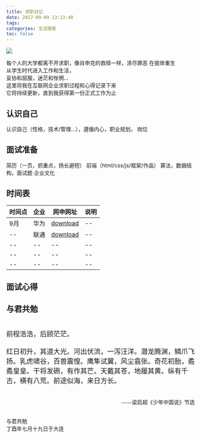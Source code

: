```yaml
---
title: 求职日记
date: 2017-09-09 13:13:48
tags:
categories: 生活随笔
toc: false
---
```


![](http://image12.m1905.cn/mapps/uploadfile/edu/2014/0925/2014092510594066002.jpg)

<!-- <p style="font-size:18px"><span style="FONT-FAMILY: 楷体,楷体_GB2312, SimKai"> 每个人的大学都离不开求职，像肖申克的救赎一样，涤尽罪恶 在彼岸重生<br> 从学生时代进入工作和生活，妥协和屈服，迷茫和怅惘...<br> 这里将我在互联网企业求职过程和心得记录下来<br> 它将持续更新，直到我获得第一份正式工作为止</span></p> -->

每个人的大学都离不开求职，像肖申克的救赎一样，涤尽罪恶 在彼岸重生<br> 从学生时代进入工作和生活，<br>妥协和屈服，迷茫和怅惘...<br> 这里将我在互联网企业求职过程和心得记录下来<br> 它将持续更新，直到我获得第一份正式工作为止

## 认识自己
 认识自己（性格，技术/管理...），遵循内心，职业规划，
 岗位
## 面试准备
 简历（一页，抓重点，扬长避短）
 前端（html/css/js/框架/作品）
 算法，数据结构，面试题
 企业文化

## 时间表
|时间点|企业|网申网址|说明|
|--|--|--|--|
|9月|华为|<a href="http://career.huawei.com/reccampportal/campus4_index.html#campus4/pages/home/trainee.html?type=0&faqtype=3">download</a>|--|
|--|联通|<a href="http://chinaunicom2018.zhaopin.com/cl.html?=1105801">download</a>|--|
|--|--|--|--|
|--|--|--|--|
|--|--|--|--|

## 面试心得

## 与君共勉
<p style="font-size:18px"><span style="FONT-FAMILY: 楷体,楷体_GB2312, SimKai"> <br>前程浩浩，后顾茫茫。<br><br>红日初升，其道大光。河出伏流，一泻汪洋。潜龙腾渊，鳞爪飞扬。乳虎啸谷，百兽震惶。鹰隼试翼，风尘翕张。奇花初胎，矞矞皇皇。干将发硎，有作其芒。天戴其苍，地履其黄。纵有千古，横有八荒。前途似海，来日方长。</span></p>
<p style="TEXT-ALIGN: right "><br/><span style="FONT-FAMILY: 楷体,楷体_GB2312, SimKai">&mdash;&mdash;梁启超《少年中国说》节选</span></p>

<p ><br/><span style="FONT-FAMILY: 楷体,楷体_GB2312, SimKai">与君共勉<br>丁酉年七月十九日于大连</span></p>
